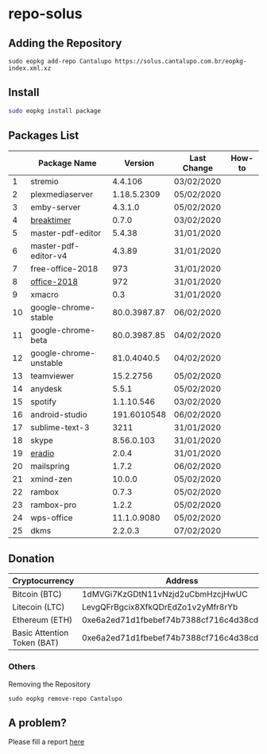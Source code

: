 # repo-solus

## Adding the Repository

`sudo eopkg add-repo Cantalupo https://solus.cantalupo.com.br/eopkg-index.xml.xz`
 

## Install

```bash
sudo eopkg install package
```

## Packages List

| | Package Name | Version | Last Change | How-to |
| --- | --- | --- | --- | --- |
| 1 | stremio | 4.4.106 | 03/02/2020 | |
| 2 | plexmediaserver | 1.18.5.2309 | 05/02/2020 |
| 3 | emby-server | 4.3.1.0 | 05/02/2020 |
| 4 | [breaktimer](https://breaktimer.app/) | 0.7.0 | 03/02/2020 |
| 5 | master-pdf-editor | 5.4.38 | 31/01/2020 |
| 6 | master-pdf-editor-v4 | 4.3.89 | 31/01/2020 |
| 7 | free-office-2018 | 973 | 31/01/2020 |
| 8 | [office-2018](http://www.softmaker.com/go/officenxheise) | 972 | 31/01/2020 |
| 9 | xmacro | 0.3 | 31/01/2020 |
| 10 | google-chrome-stable | 80.0.3987.87 | 06/02/2020 |
| 11 | google-chrome-beta | 80.0.3987.85 | 04/02/2020 |
| 12 | google-chrome-unstable | 81.0.4040.5 | 04/02/2020 |
| 13 | teamviewer | 15.2.2756 | 05/02/2020 |
| 14 | anydesk | 5.5.1 | 05/02/2020 |
| 15 | spotify | 1.1.10.546 | 03/02/2020 |
| 16 | android-studio | 191.6010548 | 06/02/2020 |
| 17 | sublime-text-3 | 3211 | 31/01/2020 |
| 18 | skype | 8.56.0.103 | 31/01/2020 |
| 19 | [eradio](https://github.com/DreamDevel/eRadio) | 2.0.4 | 31/01/2020 |
| 20 | mailspring | 1.7.2 | 06/02/2020 |
| 21 | xmind-zen | 10.0.0 | 05/02/2020 |
| 22 | rambox | 0.7.3 | 05/02/2020 |
| 23 | rambox-pro | 1.2.2 | 05/02/2020 |
| 24 | wps-office | 11.1.0.9080 | 05/02/2020 |
| 25 | dkms | 2.2.0.3 | 07/02/2020 |


## Donation

| Cryptocurrency | Address |
| --- | --- |
| Bitcoin (BTC) | 1dMVGi7KzGDtN11vNzjd2uCbmHzcjHwUC |
| Litecoin (LTC) | LevgQFrBgcix8XfkQDrEdZo1v2yMfr8rYb |
| Ethereum (ETH) | 0xe6a2ed71d1fbebef74b7388cf716c4d38cd432f7 |
| Basic Attention Token (BAT) | 0xe6a2ed71d1fbebef74b7388cf716c4d38cd432f7 |

### Others

Removing the Repository

`sudo eopkg remove-repo Cantalupo`

## A problem?

Please fill a report [here](https://github.com/cantalupo555/repo-solus/issues/new)
